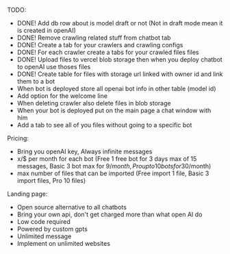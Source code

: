 TODO:

- DONE! Add db row about is model draft or not (Not in draft mode mean it is created in openAI)
- DONE! Remove crawling related stuff from chatbot tab
- DONE! Create a tab for your crawlers and crawling configs
- DONE! For each crawler create a tabs for your crawled files files
- DONE! Upload files to vercel blob storage then when you deploy chatbot to openAI use thoses files
- DONE! Create table for files with storage url linked with owner id and link them to a bot
- When bot is deployed store all openai bot info in other table (model id)
- Add option for the welcome line
- When deleting crawler also delete files in blob storage
- When your bot is deployed put on the main page a chat window with him
- Add a tab to see all of you files without going to a specific bot

Pricing:
- Bring you openAI key, Always infinite messages
- x/$ per month for each bot (Free 1 free bot for 3 days max of 15 messages, Basic 3 bot max for 9$/month, Pro up to 10 bots for 30$/month)
- max number of files that can be imported (Free import 1 file, Basic 3 import files, Pro 10 files)

Landing page:

- Open source alternative to all chatbots
- Bring your own api, don't get charged more than what open AI do
- Low code required
- Powered by custom gpts
- Unlimited message
- Implement on unlimited websites

